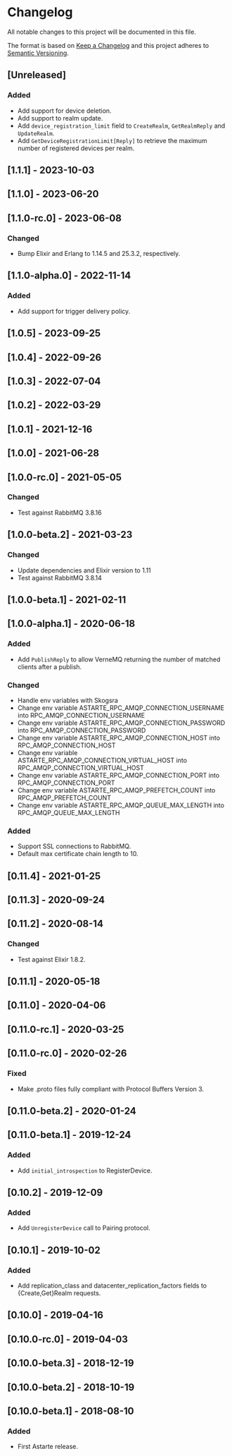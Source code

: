 # Changelog
All notable changes to this project will be documented in this file.

The format is based on [Keep a Changelog](http://keepachangelog.com/en/1.0.0/)
and this project adheres to [Semantic Versioning](http://semver.org/spec/v2.0.0.html).

## [Unreleased]
### Added
- Add support for device deletion.
- Add support to realm update.
- Add `device_registration_limit` field to `CreateRealm`, `GetRealmReply`
  and `UpdateRealm`.
- Add `GetDeviceRegistrationLimit[Reply]` to retrieve the maximum
  number of registered devices per realm.

## [1.1.1] - 2023-10-03

## [1.1.0] - 2023-06-20

## [1.1.0-rc.0] - 2023-06-08
### Changed
- Bump Elixir and Erlang to 1.14.5 and 25.3.2, respectively.

## [1.1.0-alpha.0] - 2022-11-14
### Added
- Add support for trigger delivery policy.

## [1.0.5] - 2023-09-25

## [1.0.4] - 2022-09-26

## [1.0.3] - 2022-07-04

## [1.0.2] - 2022-03-29

## [1.0.1] - 2021-12-16

## [1.0.0] - 2021-06-28

## [1.0.0-rc.0] - 2021-05-05
### Changed
- Test against RabbitMQ 3.8.16

## [1.0.0-beta.2] - 2021-03-23
### Changed
- Update dependencies and Elixir version to 1.11
- Test against RabbitMQ 3.8.14

## [1.0.0-beta.1] - 2021-02-11

## [1.0.0-alpha.1] - 2020-06-18
### Added
- Add `PublishReply` to allow VerneMQ returning the number of matched clients after a publish.

### Changed
- Handle env variables with Skogsra
- Change env variable ASTARTE_RPC_AMQP_CONNECTION_USERNAME into RPC_AMQP_CONNECTION_USERNAME
- Change env variable ASTARTE_RPC_AMQP_CONNECTION_PASSWORD into RPC_AMQP_CONNECTION_PASSWORD
- Change env variable ASTARTE_RPC_AMQP_CONNECTION_HOST into RPC_AMQP_CONNECTION_HOST
- Change env variable ASTARTE_RPC_AMQP_CONNECTION_VIRTUAL_HOST into RPC_AMQP_CONNECTION_VIRTUAL_HOST
- Change env variable ASTARTE_RPC_AMQP_CONNECTION_PORT into RPC_AMQP_CONNECTION_PORT
- Change env variable ASTARTE_RPC_AMQP_PREFETCH_COUNT into RPC_AMQP_PREFETCH_COUNT
- Change env variable ASTARTE_RPC_AMQP_QUEUE_MAX_LENGTH into RPC_AMQP_QUEUE_MAX_LENGTH

### Added
- Support SSL connections to RabbitMQ.
- Default max certificate chain length to 10.

## [0.11.4] - 2021-01-25

## [0.11.3] - 2020-09-24

## [0.11.2] - 2020-08-14
### Changed
- Test against Elixir 1.8.2.

## [0.11.1] - 2020-05-18

## [0.11.0] - 2020-04-06

## [0.11.0-rc.1] - 2020-03-25

## [0.11.0-rc.0] - 2020-02-26
### Fixed
- Make .proto files fully compliant with Protocol Buffers Version 3.

## [0.11.0-beta.2] - 2020-01-24

## [0.11.0-beta.1] - 2019-12-24
### Added
- Add `initial_introspection` to RegisterDevice.

## [0.10.2] - 2019-12-09
### Added
- Add `UnregisterDevice` call to Pairing protocol.

## [0.10.1] - 2019-10-02
### Added
- Add replication_class and datacenter_replication_factors fields to {Create,Get}Realm requests.

## [0.10.0] - 2019-04-16

## [0.10.0-rc.0] - 2019-04-03

## [0.10.0-beta.3] - 2018-12-19

## [0.10.0-beta.2] - 2018-10-19

## [0.10.0-beta.1] - 2018-08-10
### Added
- First Astarte release.
